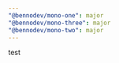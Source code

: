 ```yaml
---
"@bennodev/mono-one": major
"@bennodev/mono-three": major
"@bennodev/mono-two": major
---
```


test
